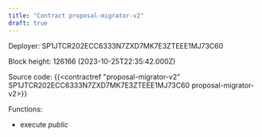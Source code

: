 ```yaml
---
title: "Contract proposal-migrator-v2"
draft: true
---
```

Deployer: SP1JTCR202ECC6333N7ZXD7MK7E3ZTEEE1MJ73C60


 



Block height: 126166 (2023-10-25T22:35:42.000Z)

Source code: {{<contractref "proposal-migrator-v2" SP1JTCR202ECC6333N7ZXD7MK7E3ZTEEE1MJ73C60 proposal-migrator-v2>}}

Functions:

* execute _public_
